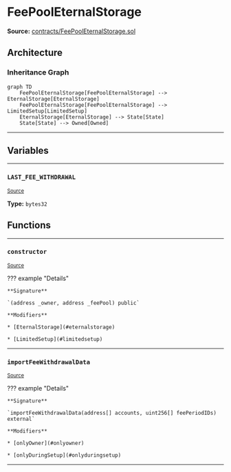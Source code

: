 # FeePoolEternalStorage

**Source:** [contracts/FeePoolEternalStorage.sol](https://github.com/Synthetixio/synthetix/tree/develop/contracts/FeePoolEternalStorage.sol)

## Architecture

### Inheritance Graph

```mermaid
graph TD
    FeePoolEternalStorage[FeePoolEternalStorage] --> EternalStorage[EternalStorage]
    FeePoolEternalStorage[FeePoolEternalStorage] --> LimitedSetup[LimitedSetup]
    EternalStorage[EternalStorage] --> State[State]
    State[State] --> Owned[Owned]
```

---

## Variables

---

### `LAST_FEE_WITHDRAWAL`
<sub>[Source](https://github.com/Synthetixio/synthetix/tree/develop/contracts/FeePoolEternalStorage.sol#L10)</sub>

**Type:** `bytes32`

## Functions

---

### `constructor`
<sub>[Source](https://github.com/Synthetixio/synthetix/tree/develop/contracts/FeePoolEternalStorage.sol#L12)</sub>

??? example "Details"

    **Signature**

    `(address _owner, address _feePool) public`

    **Modifiers**

    * [EternalStorage](#eternalstorage)

    * [LimitedSetup](#limitedsetup)

---

### `importFeeWithdrawalData`
<sub>[Source](https://github.com/Synthetixio/synthetix/tree/develop/contracts/FeePoolEternalStorage.sol#L14)</sub>

??? example "Details"

    **Signature**

    `importFeeWithdrawalData(address[] accounts, uint256[] feePeriodIDs) external`

    **Modifiers**

    * [onlyOwner](#onlyowner)

    * [onlyDuringSetup](#onlyduringsetup)

---

